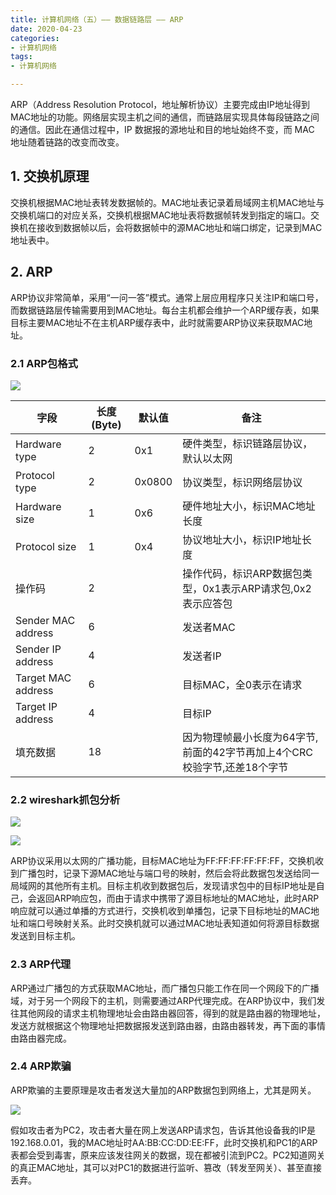```yaml
---
title: 计算机网络（五）—— 数据链路层 —— ARP
date: 2020-04-23
categories:
- 计算机网络
tags:
- 计算机网络

---
```


ARP（Address Resolution Protocol，地址解析协议）主要完成由IP地址得到MAC地址的功能。网络层实现主机之间的通信，而链路层实现具体每段链路之间的通信。因此在通信过程中，IP 数据报的源地址和目的地址始终不变，而 MAC 地址随着链路的改变而改变。

<!--more-->

## 1. 交换机原理

交换机根据MAC地址表转发数据帧的。MAC地址表记录着局域网主机MAC地址与交换机端口的对应关系，交换机根据MAC地址表将数据帧转发到指定的端口。交换机在接收到数据帧以后，会将数据帧中的源MAC地址和端口绑定，记录到MAC地址表中。

## 2. ARP

ARP协议非常简单，采用“一问一答”模式。通常上层应用程序只关注IP和端口号，而数据链路层传输需要用到MAC地址。每台主机都会维护一个ARP缓存表，如果目标主要MAC地址不在主机ARP缓存表中，此时就需要ARP协议来获取MAC地址。

### 2.1 ARP包格式

![](https://shinerio.oss-cn-beijing.aliyuncs.com/blog_images/uncategory/20200428191255.png)

| 字段 | 长度(Byte) |  默认值  |   备注 |
| --- | --- | --- | --- |
| Hardware type |   2                    |    0x1        | 硬件类型，标识链路层协议，默认以太网 |
| Protocol type |  2                    |    0x0800      | 协议类型，标识网络层协议 |
| Hardware size | 1                   |     0x6     | 硬件地址大小，标识MAC地址长度 |
| Protocol size | 1                   |     0x4     | 协议地址大小，标识IP地址长度 |
| 操作码                 | 2                    |                | 操作代码，标识ARP数据包类型，0x1表示ARP请求包,0x2表示应答包 |
| Sender MAC address |  6       |  | 发送者MAC |
| Sender IP address | 4   | | 发送者IP |
| Target MAC address |  6      | | 目标MAC，全0表示在请求 |
| Target IP address | 4       |  | 目标IP |
| 填充数据              | 18              |            |    因为物理帧最小长度为64字节,前面的42字节再加上4个CRC校验字节,还差18个字节 |

### 2.2 wireshark抓包分析

![](https://shinerio.oss-cn-beijing.aliyuncs.com/blog_images/uncategory/20200428192859.png)

![](https://shinerio.oss-cn-beijing.aliyuncs.com/blog_images/uncategory/20200428192823.png)

ARP协议采用以太网的广播功能，目标MAC地址为FF:FF:FF:FF:FF:FF，交换机收到广播包时，记录下源MAC地址与端口号的映射，然后会将此数据包发送给同一局域网的其他所有主机。目标主机收到数据包后，发现请求包中的目标IP地址是自己，会返回ARP响应包，而由于请求中携带了源目标地址的MAC地址，此时ARP响应就可以通过单播的方式进行，交换机收到单播包，记录下目标地址的MAC地址和端口号映射关系。此时交换机就可以通过MAC地址表知道如何将源目标数据发送到目标主机。

### 2.3 ARP代理

ARP通过广播包的方式获取MAC地址，而广播包只能工作在同一个网段下的广播域，对于另一个网段下的主机，则需要通过ARP代理完成。在ARP协议中，我们发往其他网段的请求主机物理地址会由路由器回答，得到的就是路由器的物理地址，发送方就根据这个物理地址把数据报发送到路由器，由路由器转发，再下面的事情由路由器完成。

### 2.4 ARP欺骗

ARP欺骗的主要原理是攻击者发送大量加的ARP数据包到网络上，尤其是网关。

![](https://shinerio.oss-cn-beijing.aliyuncs.com/blog_images/uncategory/20200428195143.png)

假如攻击者为PC2，攻击者大量在网上发送ARP请求包，告诉其他设备我的IP是192.168.0.01，我的MAC地址时AA:BB:CC:DD:EE:FF，此时交换机和PC1的ARP表都会受到毒害，原来应该发往网关的数据，现在都被引流到PC2。PC2知道网关的真正MAC地址，其可以对PC1的数据进行监听、篡改（转发至网关）、甚至直接丢弃。



